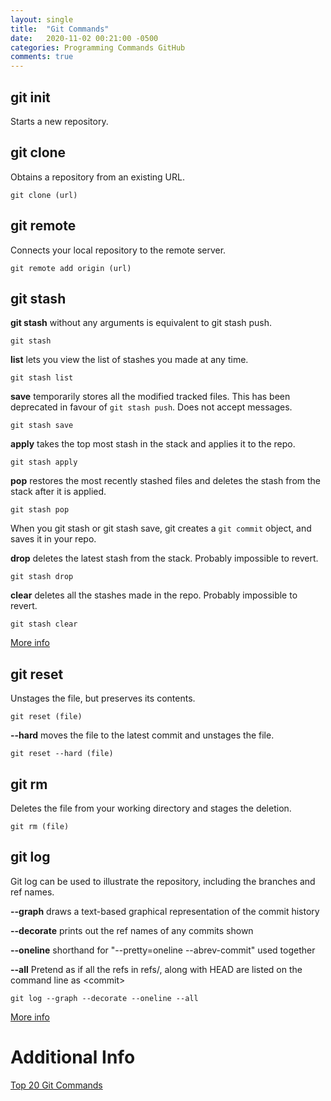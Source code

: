 ```yaml
---
layout: single
title:  "Git Commands"
date:   2020-11-02 00:21:00 -0500
categories: Programming Commands GitHub
comments: true
---
```


## git init

Starts a new repository.

## git clone

Obtains a repository from an existing URL.

```
git clone (url)
```

## git remote

Connects your local repository to the remote server.

```
git remote add origin (url)
```

## git stash

**git stash** without any arguments is equivalent to git stash push.

```
git stash
```

**list** lets you view the list of stashes you made at any time.

```
git stash list
```

**save** temporarily stores all the modified tracked files. This has been deprecated in favour of `git stash push`. Does not accept messages.

```
git stash save
```

**apply** takes the top most stash in the stack and applies it to the repo.

```
git stash apply
```

**pop** restores the most recently stashed files and deletes the stash from the stack after it is applied.

```
git stash pop
```

When you git stash or git stash save, git creates a `git commit` object, and saves it in your repo.

**drop** deletes the latest stash from the stack. Probably impossible to revert.

```
git stash drop
```



**clear** deletes all the stashes made in the repo. Probably impossible to revert.

```
git stash clear
```

[More info](https://www.freecodecamp.org/news/useful-tricks-you-might-not-know-about-git-stash-e8a9490f0a1a/)

## git reset

Unstages the file, but preserves its contents.

```
git reset (file)
```

**--hard** moves the file to the latest commit and unstages the file.

```
git reset --hard (file)
```

## git rm

Deletes the file from your working directory and stages the deletion.

```
git rm (file)
```

## git log

Git log can be used to illustrate the repository, including the branches and ref names.

**--graph** draws a text-based graphical representation of the commit history

**--decorate** prints out the ref names of any commits shown

**--oneline** shorthand for "--pretty=oneline --abrev-commit" used together

**--all** Pretend as if all the refs in refs/, along with HEAD are listed on the command line as \<commit>

```
git log --graph --decorate --oneline --all
```

[More info](https://git-scm.com/docs/git-log)

# Additional Info

[Top 20 Git Commands](https://medium.com/edureka/git-commands-with-example-7c5a555d14c)